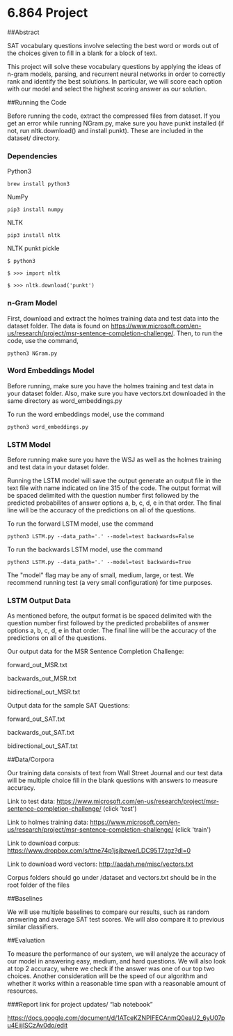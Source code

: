 # 6.864 Project

##Abstract
	
SAT vocabulary questions involve selecting the best word or words out of the choices given to fill in a blank for a block of text.

This project will solve these vocabulary questions by applying the ideas of n-gram models, parsing, and recurrent neural networks in order to correctly rank and identify the best solutions. In particular, we will score each option with our model and select the highest scoring answer as our solution.

##Running the Code

Before running the code, extract the compressed files from dataset. If you get an error while running NGram.py, make sure you have punkt installed (if not, run nltk.download() and install punkt). These are included in the dataset/ directory.

### Dependencies
Python3

    brew install python3
    
NumPy

    pip3 install numpy
    
NLTK

    pip3 install nltk
    
NLTK punkt pickle

    $ python3
    
    $ >>> import nltk
    
    $ >>> nltk.download('punkt')

### n-Gram Model
First, download and extract the holmes training data and test data into the dataset folder. The data is found on https://www.microsoft.com/en-us/research/project/msr-sentence-completion-challenge/. Then, to run the code, use the command,

    python3 NGram.py

### Word Embeddings Model
Before running, make sure you have the holmes training and test data in your dataset folder. Also, make sure you have vectors.txt downloaded in the same directory as word_embeddings.py

To run the word embeddings model, use the command

    python3 word_embeddings.py

### LSTM Model
Before running make sure you have the WSJ as well as the holmes training and test data in your dataset folder.

Running the LSTM model will save the output generate an output file in the text file with name indicated on line 315 of the code. The output format will be spaced delimited with the question number first followed by the predicted probabilites of answer options a, b, c, d, e in that order. The final line will be the accuracy of the predictions on all of the questions.

To run the forward LSTM model, use the command

    python3 LSTM.py --data_path='.' --model=test backwards=False

To run the backwards LSTM model, use the command

    python3 LSTM.py --data_path='.' --model=test backwards=True

The "model" flag may be any of small, medium, large, or test. We recommend running test (a very small configuration) for time purposes.

### LSTM Output Data

As mentioned before, the output format is be spaced delimited with the question number first followed by the predicted probabilites of answer options a, b, c, d, e in that order. The final line will be the accuracy of the predictions on all of the questions.

Our output data for the MSR Sentence Completion Challenge:

forward_out_MSR.txt

backwards_out_MSR.txt

bidirectional_out_MSR.txt

Output data for the sample SAT Questions:

forward_out_SAT.txt

backwards_out_SAT.txt

bidirectional_out_SAT.txt

##Data/Corpora

Our training data consists of text from Wall Street Journal and our test data will be multiple choice fill in the blank questions with answers to measure accuracy.

Link to test data: https://www.microsoft.com/en-us/research/project/msr-sentence-completion-challenge/ (click 'test')

Link to holmes training data: https://www.microsoft.com/en-us/research/project/msr-sentence-completion-challenge/ (click 'train')

Link to download corpus: https://www.dropbox.com/s/ttne74p1jsjbzwe/LDC95T7.tgz?dl=0

Link to download word vectors: http://aadah.me/misc/vectors.txt

Corpus folders should go under /dataset and vectors.txt should be in the root folder of the files

##Baselines

We will use multiple baselines to compare our results, such as random answering and average SAT test scores. We will also compare it to previous similar classifiers.

##Evaluation

To measure the performance of our system, we will analyze the accuracy of our model in answering easy, medium, and hard questions. We will also look at top 2 accuracy, where we check if the answer was one of our top two choices. Another consideration will be the speed of our algorithm and whether it works within a reasonable time span with a reasonable amount of resources. 

###Report link for project updates/ “lab notebook”

https://docs.google.com/document/d/1ATceKZNPIFECAnmQ0eaU2_6yU07pu4EiijlSCzAv0do/edit
